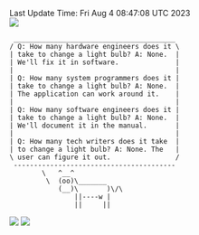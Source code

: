 Last Update Time: 
Fri Aug  4 08:47:08 UTC 2023
<br>![](https://img.shields.io/badge/%E5%A4%A7%E5%AE%B6-%E5%AE%89%E5%AE%89-green)<br>
```
 ________________________________________
/ Q: How many hardware engineers does it \
| take to change a light bulb? A: None.  |
| We'll fix it in software.              |
|                                        |
| Q: How many system programmers does it |
| take to change a light bulb? A: None.  |
| The application can work around it.    |
|                                        |
| Q: How many software engineers does it |
| take to change a light bulb? A: None.  |
| We'll document it in the manual.       |
|                                        |
| Q: How many tech writers does it take  |
| to change a light bulb? A: None. The   |
\ user can figure it out.                /
 ----------------------------------------
        \   ^__^
         \  (oo)\_______
            (__)\       )\/\
                ||----w |
                ||     ||
```
![](https://github-readme-stats.vercel.app/api?username=chenlitw)
![](https://github-readme-stats.vercel.app/api/top-langs/?username=chenlitw)
